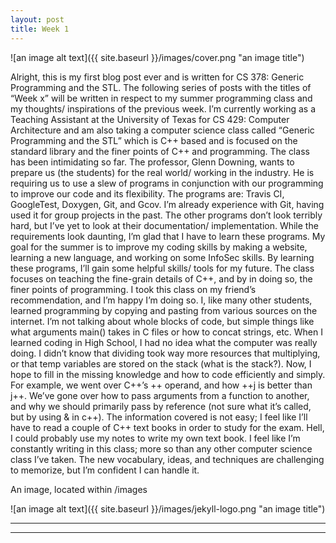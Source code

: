 ```yaml
---
layout: post
title: Week 1
---
```

![an image alt text]({{ site.baseurl }}/images/cover.png "an image title")


Alright, this is my first blog post ever and is written for CS 378: Generic Programming and the STL. The following series of posts with the titles of “Week x” will be written in respect to my summer programming class and my thoughts/ inspirations of the previous week.
	I’m currently working as a Teaching Assistant at the University of Texas for CS 429: Computer Architecture and am also taking a computer science class called “Generic Programming and the STL” which is C++ based and is focused on the standard library and the finer points of C++ and programming.
	The class has been intimidating so far. The professor, Glenn Downing, wants to prepare us (the students) for the real world/ working in the industry. He is requiring us to use a slew of programs in conjunction with our programming to improve our code and its flexibility. The programs are: Travis CI, GoogleTest, Doxygen, Git, and Gcov. I’m already experience with Git, having used it for group projects in the past. The other programs don’t look terribly hard, but I’ve yet to look at their documentation/ implementation. While the requirements look daunting, I’m glad that I have to learn these programs. My goal for the summer is to improve my coding skills by making a website, learning a new language, and working on some InfoSec skills. By learning these programs, I’ll gain some helpful skills/ tools for my future. 
	The class focuses on teaching the fine-grain details of C++, and by in doing so, the finer points of programming. I took this class on my friend’s recommendation, and I’m happy I’m doing so. I, like many other students, learned programming by copying and pasting from various sources on the internet. I’m not talking about whole blocks of code, but simple things like what arguments main() takes in C files or how to concat strings, etc. When I learned coding in High School, I had no idea what the computer was really doing. I didn’t know that dividing took way more resources that multiplying, or that temp variables are stored on the stack (what is the stack?). Now, I hope to fill in the missing knowledge and how to code efficiently and simply. For example, we went over C++’s ++ operand, and how ++j is better than j++. We’ve gone over how to pass arguments from a function to another, and why we should primarily pass by reference (not sure what it’s called, but by using & in c++). The information covered is not easy; I feel like I’ll have to read a couple of C++ text books in order to study for the exam. Hell, I could probably use my notes to write my own text book. I feel like I’m constantly writing in this class; more so than any other computer science class I’ve taken. The new vocabulary, ideas, and techniques are challenging to memorize, but I’m confident I can handle it. 


An image, located within /images

![an image alt text]({{ site.baseurl }}/images/jekyll-logo.png "an image title")

----
****
